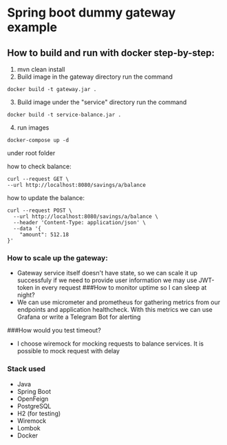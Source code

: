 # Spring boot dummy gateway example

## How to build and run with docker step-by-step:
1. mvn clean install
2. Build image in the gateway directory run the command
``` 
docker build -t gateway.jar .
``` 

3. Build image under the "service" directory run the command
``` 
docker build -t service-balance.jar .
``` 
4. run images
``` 
docker-compose up -d
```    
under root folder

how to check balance:
```
curl --request GET \
--url http://localhost:8080/savings/a/balance
```

how to update the balance:
```
curl --request POST \
  --url http://localhost:8080/savings/a/balance \
  --header 'Content-Type: application/json' \
  --data '{
	"amount": 512.18
}'
```

### How to scale up the gateway:
 - Gateway service itself doesn't have state, so we can scale it up successfuly
if we need to provide user information we may use JWT-token in every request
###How to monitor uptime so I can sleep at night?
 - We can use micrometer and prometheus for gathering metrics from our endpoints 
and application healthcheck. With this metrics we can use Grafana or write a Telegram Bot for alerting
 
###How would you test timeout? 
 - I choose wiremock for mocking requests to balance services. It is possible to mock request with delay
 
### Stack used
 - Java
 - Spring Boot
 - OpenFeign
 - PostgreSQL
 - H2 (for testing)
 - Wiremock
 - Lombok
 - Docker
